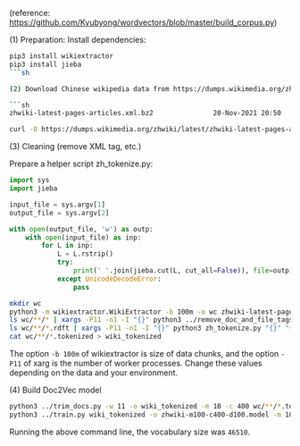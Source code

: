 (reference: https://github.com/Kyubyong/wordvectors/blob/master/build_corpus.py)

(1) Preparation: Install dependencies:

```sh
pip3 install wikiextractor
pip3 install jieba
```sh

(2) Download Chinese wikipedia data from https://dumps.wikimedia.org/zhwiki/latest/

```sh
zhwiki-latest-pages-articles.xml.bz2               20-Nov-2021 20:50          2296371453
```

```sh
curl -O https://dumps.wikimedia.org/zhwiki/latest/zhwiki-latest-pages-articles.xml.bz2
```

(3) Cleaning (remove XML tag, etc.)

Prepare a helper script zh_tokenize.py:

```python
import sys
import jieba

input_file = sys.argv[1]
output_file = sys.argv[2]

with open(output_file, 'w') as outp:
    with open(input_file) as inp:
        for L in inp:
            L = L.rstrip()
            try:
                print(' '.join(jieba.cut(L, cut_all=False)), file=outp)
            except UnicodeDecodeError:
                pass
```

```sh
mkdir wc
python3 -m wikiextractor.WikiExtractor -b 100m -o wc zhwiki-latest-pages-articles.xml.bz2
ls wc/**/* | xargs -P11 -n1 -I "{}" python3 ../remove_doc_and_file_tags.py "{}" "{}".rdft
ls wc/**/*.rdft | xargs -P11 -n1 -I "{}" python3 zh_tokenize.py "{}" "{}".tokenized
cat wc/**/*.tokenized > wiki_tokenized
```

The option `-b 100m` of wikiextractor is size of data chunks, and the option `-P11` of xarg is the number of worker processes. Change these values depending on the data and your environment.

(4) Build Doc2Vec model

```sh
python3 ../trim_docs.py -w 11 -o wiki_tokenized -m 10 -c 400 wc/**/*.tokenized
python3 ../train.py wiki_tokenized -o zhwiki-m100-c400-d100.model -m 100 -e tmp.model
```

Running the above command line, the vocabulary size was `46510`.
